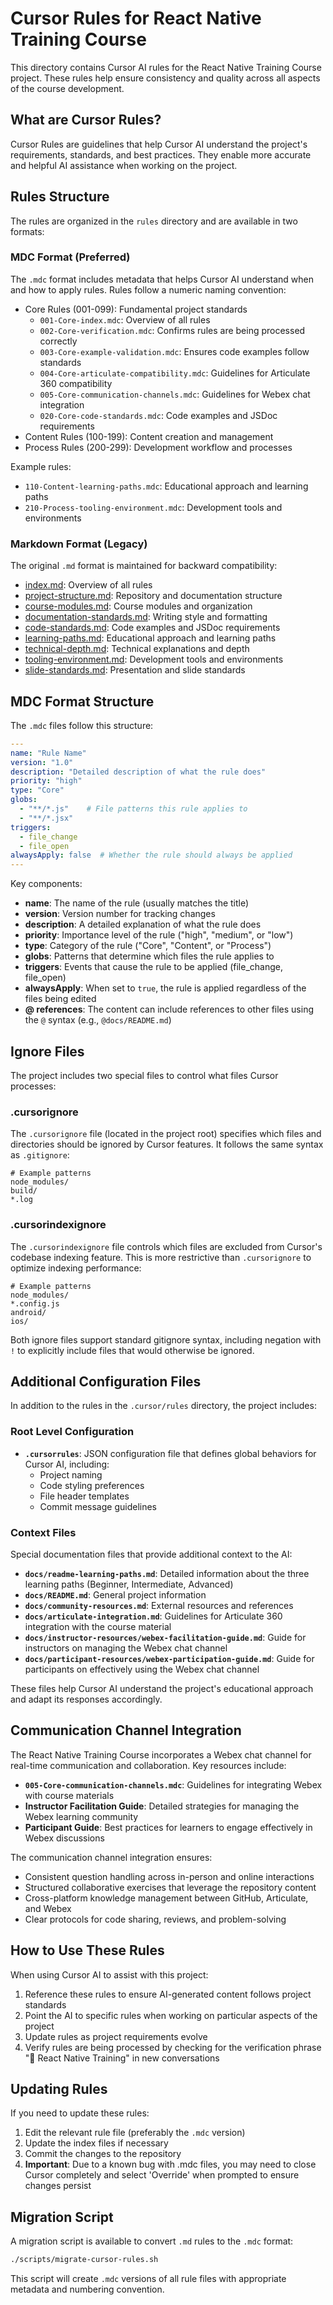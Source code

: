 # Cursor Rules for React Native Training Course

This directory contains Cursor AI rules for the React Native Training Course project. These rules help ensure consistency and quality across all aspects of the course development.

## What are Cursor Rules?

Cursor Rules are guidelines that help Cursor AI understand the project's requirements, standards, and best practices. They enable more accurate and helpful AI assistance when working on the project.

## Rules Structure

The rules are organized in the `rules` directory and are available in two formats:

### MDC Format (Preferred)
The `.mdc` format includes metadata that helps Cursor AI understand when and how to apply rules. Rules follow a numeric naming convention:

- Core Rules (001-099): Fundamental project standards
  - `001-Core-index.mdc`: Overview of all rules
  - `002-Core-verification.mdc`: Confirms rules are being processed correctly
  - `003-Core-example-validation.mdc`: Ensures code examples follow standards
  - `004-Core-articulate-compatibility.mdc`: Guidelines for Articulate 360 compatibility
  - `005-Core-communication-channels.mdc`: Guidelines for Webex chat integration
  - `020-Core-code-standards.mdc`: Code examples and JSDoc requirements
- Content Rules (100-199): Content creation and management
- Process Rules (200-299): Development workflow and processes

Example rules:
- `110-Content-learning-paths.mdc`: Educational approach and learning paths
- `210-Process-tooling-environment.mdc`: Development tools and environments

### Markdown Format (Legacy)
The original `.md` format is maintained for backward compatibility:

- [index.md](./rules/index.md): Overview of all rules
- [project-structure.md](./rules/project-structure.md): Repository and documentation structure
- [course-modules.md](./rules/course-modules.md): Course modules and organization
- [documentation-standards.md](./rules/documentation-standards.md): Writing style and formatting
- [code-standards.md](./rules/code-standards.md): Code examples and JSDoc requirements
- [learning-paths.md](./rules/learning-paths.md): Educational approach and learning paths
- [technical-depth.md](./rules/technical-depth.md): Technical explanations and depth
- [tooling-environment.md](./rules/tooling-environment.md): Development tools and environments
- [slide-standards.md](./rules/slide-standards.md): Presentation and slide standards

## MDC Format Structure

The `.mdc` files follow this structure:

```yaml
---
name: "Rule Name"
version: "1.0"
description: "Detailed description of what the rule does"
priority: "high"
type: "Core"
globs: 
  - "**/*.js"    # File patterns this rule applies to
  - "**/*.jsx"   
triggers:
  - file_change
  - file_open
alwaysApply: false  # Whether the rule should always be applied
---
```

Key components:
- **name**: The name of the rule (usually matches the title)
- **version**: Version number for tracking changes
- **description**: A detailed explanation of what the rule does
- **priority**: Importance level of the rule ("high", "medium", or "low")
- **type**: Category of the rule ("Core", "Content", or "Process")
- **globs**: Patterns that determine which files the rule applies to
- **triggers**: Events that cause the rule to be applied (file_change, file_open)
- **alwaysApply**: When set to `true`, the rule is applied regardless of the files being edited
- **@ references**: The content can include references to other files using the `@` syntax (e.g., `@docs/README.md`)

## Ignore Files

The project includes two special files to control what files Cursor processes:

### .cursorignore

The `.cursorignore` file (located in the project root) specifies which files and directories should be ignored by Cursor features. It follows the same syntax as `.gitignore`:

```
# Example patterns
node_modules/
build/
*.log
```

### .cursorindexignore

The `.cursorindexignore` file controls which files are excluded from Cursor's codebase indexing feature. This is more restrictive than `.cursorignore` to optimize indexing performance:

```
# Example patterns
node_modules/
*.config.js
android/
ios/
```

Both ignore files support standard gitignore syntax, including negation with `!` to explicitly include files that would otherwise be ignored.

## Additional Configuration Files

In addition to the rules in the `.cursor/rules` directory, the project includes:

### Root Level Configuration

- **`.cursorrules`**: JSON configuration file that defines global behaviors for Cursor AI, including:
  - Project naming
  - Code styling preferences
  - File header templates
  - Commit message guidelines

### Context Files

Special documentation files that provide additional context to the AI:

- **`docs/readme-learning-paths.md`**: Detailed information about the three learning paths (Beginner, Intermediate, Advanced)
- **`docs/README.md`**: General project information
- **`docs/community-resources.md`**: External resources and references
- **`docs/articulate-integration.md`**: Guidelines for Articulate 360 integration with the course material
- **`docs/instructor-resources/webex-facilitation-guide.md`**: Guide for instructors on managing the Webex chat channel
- **`docs/participant-resources/webex-participation-guide.md`**: Guide for participants on effectively using the Webex chat channel

These files help Cursor AI understand the project's educational approach and adapt its responses accordingly.

## Communication Channel Integration

The React Native Training Course incorporates a Webex chat channel for real-time communication and collaboration. Key resources include:

- **`005-Core-communication-channels.mdc`**: Guidelines for integrating Webex with course materials
- **Instructor Facilitation Guide**: Detailed strategies for managing the Webex learning community
- **Participant Guide**: Best practices for learners to engage effectively in Webex discussions

The communication channel integration ensures:
- Consistent question handling across in-person and online interactions
- Structured collaborative exercises that leverage the repository content
- Cross-platform knowledge management between GitHub, Articulate, and Webex
- Clear protocols for code sharing, reviews, and problem-solving

## How to Use These Rules

When using Cursor AI to assist with this project:

1. Reference these rules to ensure AI-generated content follows project standards
2. Point the AI to specific rules when working on particular aspects of the project
3. Update rules as project requirements evolve
4. Verify rules are being processed by checking for the verification phrase "📘 React Native Training" in new conversations

## Updating Rules

If you need to update these rules:

1. Edit the relevant rule file (preferably the `.mdc` version)
2. Update the index files if necessary
3. Commit the changes to the repository
4. **Important**: Due to a known bug with .mdc files, you may need to close Cursor completely and select 'Override' when prompted to ensure changes persist

## Migration Script

A migration script is available to convert `.md` rules to the `.mdc` format:

```bash
./scripts/migrate-cursor-rules.sh
```

This script will create `.mdc` versions of all rule files with appropriate metadata and numbering convention. 